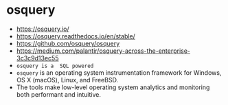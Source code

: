 # osquery 
- https://osquery.io/
- https://osquery.readthedocs.io/en/stable/
- https://github.com/osquery/osquery
- https://medium.com/palantir/osquery-across-the-enterprise-3c3c9d13ec55
- ```osquery is a  SQL powered```
- ```osquery``` is an operating system instrumentation framework for Windows, OS X (macOS), Linux, and FreeBSD. 
- The tools make low-level operating system analytics and monitoring both performant and intuitive.
